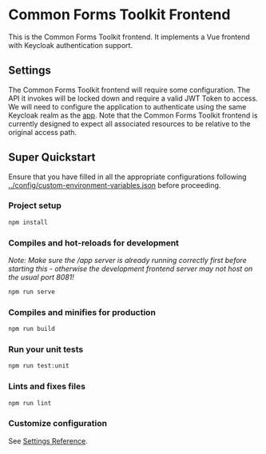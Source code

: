 # Common Forms Toolkit Frontend

This is the Common Forms Toolkit frontend. It implements a Vue frontend with Keycloak authentication support.

## Settings

The Common Forms Toolkit frontend will require some configuration. The API it invokes will be locked down and require a valid JWT Token to access. We will need to configure the application to authenticate using the same Keycloak realm as the [app](../). Note that the Common Forms Toolkit frontend is currently designed to expect all associated resources to be relative to the original access path.

## Super Quickstart

Ensure that you have filled in all the appropriate configurations following [../config/custom-environment-variables.json](../config/custom-environment-variables.json) before proceeding.

### Project setup

``` sh
npm install
```

### Compiles and hot-reloads for development

*Note: Make sure the /app server is already running correctly first before starting this - otherwise the development frontend server may not host on the usual port 8081!*

``` sh
npm run serve
```

### Compiles and minifies for production

``` sh
npm run build
```

### Run your unit tests

``` sh
npm run test:unit
```

### Lints and fixes files

``` sh
npm run lint
```

### Customize configuration

See [Settings Reference](https://cli.vuejs.org/config/).
